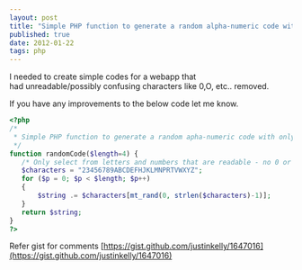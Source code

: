 ```yaml
--- 
layout: post
title: "Simple PHP function to generate a random alpha-numeric code with only readable characters :: How to"
published: true
date: 2012-01-22
tags: php
---
```


I needed to create simple codes for a webapp that had unreadable/possibly confusing characters like 0,O, etc.. removed.  

If you have any improvements to the below code let me know.

``` php
<?php
/*
 * Simple PHP function to generate a random apha-numeric code with only readable characters
 */
function randomCode($length=4) {
   /* Only select from letters and numbers that are readable - no 0 or O etc..*/
   $characters = "23456789ABCDEFHJKLMNPRTVWXYZ";
   for ($p = 0; $p < $length; $p++) 
   {
       $string .= $characters[mt_rand(0, strlen($characters)-1)];
   }
   return $string;
}
?>
```

Refer gist for comments [https://gist.github.com/justinkelly/1647016](https://gist.github.com/justinkelly/1647016)
